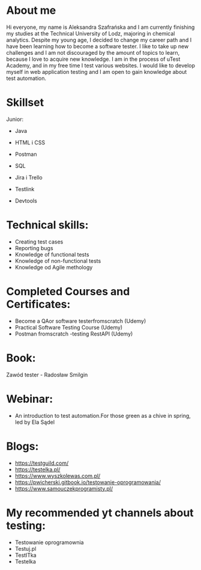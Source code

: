 # About me
Hi everyone, my name is Aleksandra Szafrańska and I am currently finishing my studies at the Technical University of Lodz, majoring in chemical analytics. Despite my young age, I decided to change my career path and I have been learning how to become a software tester. I like to take up new challenges and I am not discouraged by the amount of topics to learn, because I love to acquire new knowledge. I am in the process of uTest Academy, and in my free time I test various websites. I would like to develop myself in web application testing and I am open to gain knowledge about test automation.

# Skillset
Junior:

- Java
- HTML i CSS 

- Postman 
- SQL 
- Jira i Trello
- Testlink
- Devtools

# Technical skills:
- Creating test cases
- Reporting bugs
- Knowledge of functional tests
- Knowledge of non-functional tests
- Knowledge od Agile methology

# Completed Courses and Certificates:
- Become a QAor software testerfromscratch (Udemy)
- Practical Software Testing Course (Udemy)
- Postman fromscratch -testing RestAPI (Udemy)

# Book:
Zawód tester - Radosław Smilgin

# Webinar:
- An introduction to test automation.For those green as a chive in spring, led by Ela Sądel

# Blogs: 
-  https://testguild.com/
-  https://testelka.pl/
-  https://www.wyszkolewas.com.pl/
-  https://pwicherski.gitbook.io/testowanie-oprogramowania/
-  https://www.samouczekprogramisty.pl/

# My recommended yt channels about testing: 
- Testowanie oprogramownia 
- Testuj.pl
- TestITka  
- Testelka
